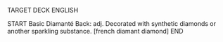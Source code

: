 TARGET DECK
ENGLISH

START
Basic
Diamanté
Back: adj. Decorated with synthetic diamonds or another sparkling substance. [french diamant diamond]
END
